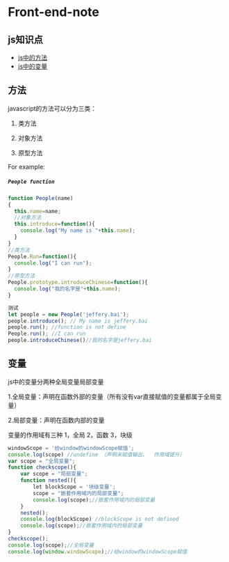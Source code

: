 # Front-end-note
## js知识点

- [js中的方法](#方法)
- [js中的变量](#变量)


## 方法
javascript的方法可以分为三类：

1. 类方法

2. 对象方法

3. 原型方法

For example:

##### `People function`

```js
function People(name)
{
  this.name=name;
  //对象方法
  this.introduce=function(){
    console.log("My name is "+this.name);
  }
}
//类方法
People.Run=function(){
  console.log("I can run");
}
//原型方法
People.prototype.introduceChinese=function(){
  console.log("我的名字是"+this.name);
}

测试
let people = new People('jeffery.bai');
people.introduce(); // My name is jeffery.bai
people.run(); //function is not define
People.run(); //I can run
people.introduceChinese()//我的名字是jeffery.bai

```

## 变量
js中的变量分两种全局变量局部变量

1.全局变量：声明在函数外部的变量（所有没有var直接赋值的变量都属于全局变量）

2.局部变量：声明在函数内部的变量

变量的作用域有三种
1，全局 2，函数 3，块级

```js
windowScope = '给window的windowScope赋值';
console.log(scope) //undefine （声明未赋值输出，  作用域提升）
var scope = "全局变量";
function checkscope(){
    var scope = "局部变量";
    function nested(){
        let blockScope = '块级变量';
        scope = "嵌套作用域内的局部变量";
        console.log(scope);//嵌套作用域内的局部变量
    }
    nested();
    console.log(blockScope) //blockScope is not defined
    console.log(scope);//嵌套作用域内的局部变量
}
checkscope();
console.log(scope);//全局变量
console.log(window.windowScope);//给window的windowScope赋值
```

